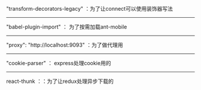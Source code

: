  "transform-decorators-legacy" ：为了让connect可以使用装饰器写法

----------

"babel-plugin-import" ： 为了按需加载ant-mobile

----------
"proxy": "http://localhost:9093" ：为了做代理用

----------
 "cookie-parser"  ：  express处理cookie用的

----------
react-thunk ：：为了让redux处理异步下载的